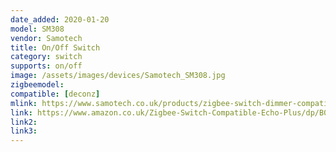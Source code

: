 ```yaml
---
date_added: 2020-01-20
model: SM308
vendor: Samotech
title: On/Off Switch
category: switch
supports: on/off
image: /assets/images/devices/Samotech_SM308.jpg
zigbeemodel:
compatible: [deconz]
mlink: https://www.samotech.co.uk/products/zigbee-switch-dimmer-compatible-with-philips-hue-amazon-echo-plus
link: https://www.amazon.co.uk/Zigbee-Switch-Compatible-Echo-Plus/dp/B07XJRBJXT
link2: 
link3: 
---
```

